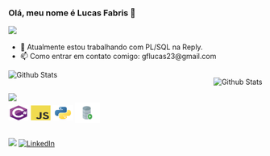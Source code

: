 <h3>Olá, meu nome é Lucas Fabris 👋</h3>

<img src="https://img.shields.io/badge/Overview-Lucas%20Fabris-blue">

<ul>
  <li>🔭 Atualmente estou trabalhando com PL/SQL na Reply.</li>
  <li>📫 Como entrar em contato comigo: gflucas23@gmail.com</li>
</ul>

<div style="display: flex; justify-content: space-between;">
  <img
  align="left"
  src="https://github-readme-stats.vercel.app/api?username=ofabris&theme=dark&hide_border=false&include_all_commits=true"
  alt="Github Stats"/>

  <img
  align="left"
  src="https://github-readme-stats.vercel.app/api/top-langs/?username=ofabris&theme=dark&hide_border=false&include_all_commits=true&count_private=true&layout=compact"
  alt="Github Stats"/>
</div>

<div style="justify-content: space-between;">
  <img src="https://img.shields.io/badge/Minhas%20Skills- 😎 -blue"><br>
  <img align="center" alt="fabris-csharp" height="30" width="40" src="./elements/csharp-logo.svg"/>
  <img align="center" alt="fabris-javascript" height="30" width="40" src="./elements/javascript-logo.svg"/>
  <img align="center" alt="fabris-python" height="30" width="40" src="./elements/python-logo.svg"/>
  <img align="center" alt="fabris-plsql" height="40" width="50" src="./elements/sqldeveloper-logo.svg"/>
</div>

##

<div> 
  <a href="mailto:gflucas23@gmail.com"><img src="https://img.shields.io/badge/-Gmail-%23333?style=for-the-badge&logo=gmail&logoColor=white" target="_blank"></a>
  <a href="https://www.linkedin.com/in/lucas-fabris/"><img src="https://img.shields.io/badge/-LinkedIn-%230077B5?style=for-the-badge&logo=linkedin&logoColor=white" target="_blank" alt="LinkedIn"></a>
</div>